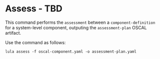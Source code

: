 # Assess - TBD

This command performs the `assessment` between a `component-definition` for a system-level component, outputing the `assessment-plan` OSCAL artifact.

Use the command as follows:
```shell
lula assess -f oscal-component.yaml -o assessment-plan.yaml
```
